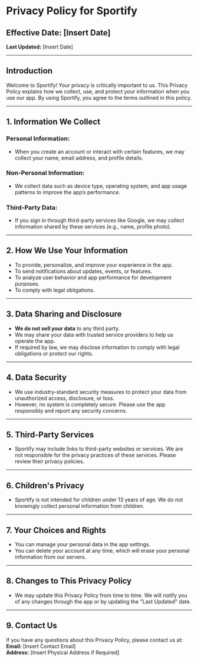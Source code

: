 # Privacy Policy for Sportify

## **Effective Date:** [Insert Date]  
**Last Updated:** [Insert Date]

---

## **Introduction**
Welcome to Sportify! Your privacy is critically important to us. This Privacy Policy explains how we collect, use, and protect your information when you use our app. By using Sportify, you agree to the terms outlined in this policy.

---

## **1. Information We Collect**

### **Personal Information:**
- When you create an account or interact with certain features, we may collect your name, email address, and profile details.

### **Non-Personal Information:**
- We collect data such as device type, operating system, and app usage patterns to improve the app’s performance.

### **Third-Party Data:**
- If you sign in through third-party services like Google, we may collect information shared by these services (e.g., name, profile photo).

---

## **2. How We Use Your Information**
- To provide, personalize, and improve your experience in the app.
- To send notifications about updates, events, or features.
- To analyze user behavior and app performance for development purposes.
- To comply with legal obligations.

---

## **3. Data Sharing and Disclosure**
- **We do not sell your data** to any third party.
- We may share your data with trusted service providers to help us operate the app.
- If required by law, we may disclose information to comply with legal obligations or protect our rights.

---

## **4. Data Security**
- We use industry-standard security measures to protect your data from unauthorized access, disclosure, or loss.
- However, no system is completely secure. Please use the app responsibly and report any security concerns.

---

## **5. Third-Party Services**
- Sportify may include links to third-party websites or services. We are not responsible for the privacy practices of these services. Please review their privacy policies.

---

## **6. Children's Privacy**
- Sportify is not intended for children under 13 years of age. We do not knowingly collect personal information from children.

---

## **7. Your Choices and Rights**
- You can manage your personal data in the app settings.
- You can delete your account at any time, which will erase your personal information from our servers.

---

## **8. Changes to This Privacy Policy**
- We may update this Privacy Policy from time to time. We will notify you of any changes through the app or by updating the "Last Updated" date.

---

## **9. Contact Us**
If you have any questions about this Privacy Policy, please contact us at:  
**Email:** [Insert Contact Email]  
**Address:** [Insert Physical Address if Required]
